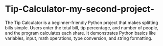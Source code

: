 # Tip-Calculator-my-second-project-
The Tip Calculator is a beginner-friendly Python project that makes splitting bills simple. Users enter the total bill, tip percentage, and number of people, and the program calculates each share. It demonstrates Python basics like variables, input, math operations, type conversion, and string formatting.
